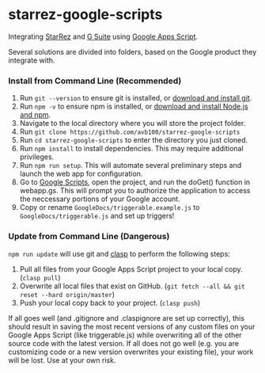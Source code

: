 # starrez-google-scripts

Integrating [StarRez](https://www.starrez.com/) and [G Suite](https://gsuite.google.com/) using [Google Apps Script](https://developers.google.com/apps-script/).

Several solutions are divided into folders, based on the Google product they integrate with.

### Install from Command Line (Recommended)

1. Run `git --version` to ensure git is installed, or [download and install git](https://git-scm.com/downloads).
2. Run `npm -v` to ensure npm is installed, or [download and install Node.js and npm](https://www.npmjs.com/get-npm).
3. Navigate to the local directory where you will store the project folder.
4. Run `git clone https://github.com/avb100/starrez-google-scripts`
5. Run `cd starrez-google-scripts` to enter the directory you just cloned.
6. Run `npm install` to install dependencies. This may require additional privileges.
7. Run `npm run setup`. This will automate several preliminary steps and launch the web app for configuration.
8. Go to [Google Scripts](https://script.google.com/), open the project, and run the doGet() function in webapp.gs. This will prompt you to authorize the application to access the neccessary portions of your Google account.
9. Copy or rename `GoogleDocs/triggerable.example.js` to `GoogleDocs/triggerable.js` and set up triggers!

### Update from Command Line (Dangerous)

`npm run update` will use git and [clasp](https://developers.google.com/apps-script/guides/clasp) to perform the following steps:

1. Pull all files from your Google Apps Script project to your local copy. (`clasp pull`)
2. Overwrite all local files that exist on GitHub. (`git fetch --all && git reset --hard origin/master`)
3. Push your local copy back to your project. (`clasp push`)

If all goes well (and .gitignore and .claspignore are set up correctly), this should result in saving the most recent versions of any custom files on your Google Apps Script (like triggerable.js) while overwriting all of the other source code with the latest version. If all does not go well (e.g. you are customizing code or a new version overwrites your existing file), your work will be lost. Use at your own risk.
